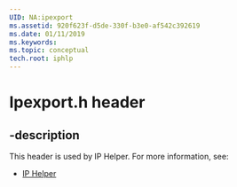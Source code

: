 ```yaml
---
UID: NA:ipexport
ms.assetid: 920f623f-d5de-330f-b3e0-af542c392619
ms.date: 01/11/2019
ms.keywords: 
ms.topic: conceptual
tech.root: iphlp
---
```


# Ipexport.h header


## -description


This header is used by IP Helper. For more information, see:

- [IP Helper](../_iphlp/index.md)

